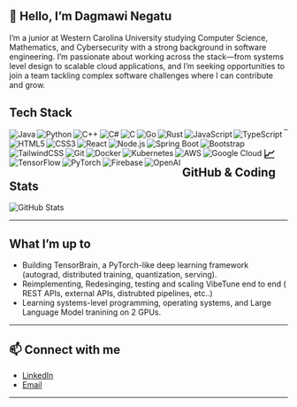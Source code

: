 ## 👋 Hello, I’m Dagmawi Negatu

I’m a junior at Western Carolina University studying Computer Science, Mathematics, and Cybersecurity with a strong background in software engineering. I’m passionate about working across the stack—from systems level design to scalable cloud applications, and I’m seeking opportunities to join a team tackling complex software challenges where I can contribute and grow.

## Tech Stack

<img align="left" alt="Java" src="https://img.shields.io/badge/Java-%23ED8B00.svg?style=for-the-badge&logo=java&logoColor=white"/>
<img align="left" alt="Python" src="https://img.shields.io/badge/Python-3670A0?style=for-the-badge&logo=python&logoColor=ffdd54"/>
<img align="left" alt="C++" src="https://img.shields.io/badge/C++-00599C?style=for-the-badge&logo=cplusplus&logoColor=white"/>
<img align="left" alt="C#" src="https://img.shields.io/badge/C%23-239120?style=for-the-badge&logo=c-sharp&logoColor=white"/>
<img align="left" alt="C" src="https://img.shields.io/badge/C-%2300599C.svg?style=for-the-badge&logo=c&logoColor=white"/>
<img align="left" alt="Go" src="https://img.shields.io/badge/Go-00ADD8?style=for-the-badge&logo=go&logoColor=white"/>
<img align="left" alt="Rust" src="https://img.shields.io/badge/Rust-%23000000.svg?style=for-the-badge&logo=rust&logoColor=white"/>
<img align="left" alt="JavaScript" src="https://img.shields.io/badge/JavaScript-%23323330.svg?style=for-the-badge&logo=javascript&logoColor=%23F7DF1E"/>
<img align="left" alt="TypeScript" src="https://img.shields.io/badge/TypeScript-007ACC?style=for-the-badge&logo=typescript&logoColor=white"/>
<img align="left" alt="HTML5" src="https://img.shields.io/badge/HTML5-%23E34F26.svg?style=for-the-badge&logo=html5&logoColor=white"/>
<img align="left" alt="CSS3" src="https://img.shields.io/badge/CSS3-1572B6?style=for-the-badge&logo=css3&logoColor=white"/>
<img align="left" alt="React" src="https://img.shields.io/badge/React-%2320232a.svg?style=for-the-badge&logo=react&logoColor=%2361DAFB"/>
<img align="left" alt="Node.js" src="https://img.shields.io/badge/Node.js-43853D?style=for-the-badge&logo=node.js&logoColor=white"/>
<img align="left" alt="Spring Boot" src="https://img.shields.io/badge/Spring%20Boot-%236DB33F.svg?style=for-the-badge&logo=springboot&logoColor=white"/>
<img align="left" alt="Bootstrap" src="https://img.shields.io/badge/Bootstrap-563D7C?style=for-the-badge&logo=bootstrap&logoColor=white"/>
<img align="left" alt="TailwindCSS" src="https://img.shields.io/badge/Tailwind_CSS-38B2AC?style=for-the-badge&logo=tailwind-css&logoColor=white"/>
<img align="left" alt="Git" src="https://img.shields.io/badge/Git-F05032?style=for-the-badge&logo=git&logoColor=white"/>
<img align="left" alt="Docker" src="https://img.shields.io/badge/Docker-2496ED?style=for-the-badge&logo=docker&logoColor=white"/>
<img align="left" alt="Kubernetes" src="https://img.shields.io/badge/Kubernetes-326ce5?style=for-the-badge&logo=kubernetes&logoColor=white"/>
<img align="left" alt="AWS" src="https://img.shields.io/badge/AWS-%23FF9900.svg?style=for-the-badge&logo=amazon-aws&logoColor=white"/>
<img align="left" alt="Google Cloud" src="https://img.shields.io/badge/Google_Cloud-4285F4?style=for-the-badge&logo=google-cloud&logoColor=white"/>
<img align="left" alt="TensorFlow" src="https://img.shields.io/badge/TensorFlow-%23FF6F00.svg?style=for-the-badge&logo=tensorflow&logoColor=white"/>
<img align="left" alt="PyTorch" src="https://img.shields.io/badge/PyTorch-%23EE4C2C.svg?style=for-the-badge&logo=pytorch&logoColor=white"/>
<img align="left" alt="Firebase" src="https://img.shields.io/badge/Firebase-039BE5?style=for-the-badge&logo=firebase&logoColor=white"/>
<img align="left" alt="OpenAI" src="https://img.shields.io/badge/OpenAI-412991?style=for-the-badge&logo=openai&logoColor=white"/>




---

## 📈 GitHub & Coding Stats

![GitHub Stats](https://github-readme-stats.vercel.app/api?username=d-negatu&show_icons=true&theme=radical&count_private=true)


---

## What I’m up to
- Building TensorBrain, a PyTorch-like deep learning framework (autograd, distributed training, quantization, serving).
- Reimplementing, Redesinging, testing and scaling VibeTune end to end ( REST APIs, external APIs, distrubted pipelines, etc..)
- Learning systems-level programming, operating systems, and Large Language Model tranining on 2 GPUs.


---

## 📫 Connect with me
- [LinkedIn](https://www.linkedin.com/in/danegatu)  
- [Email](dagmawi.negatu@gmail.com)  

---

